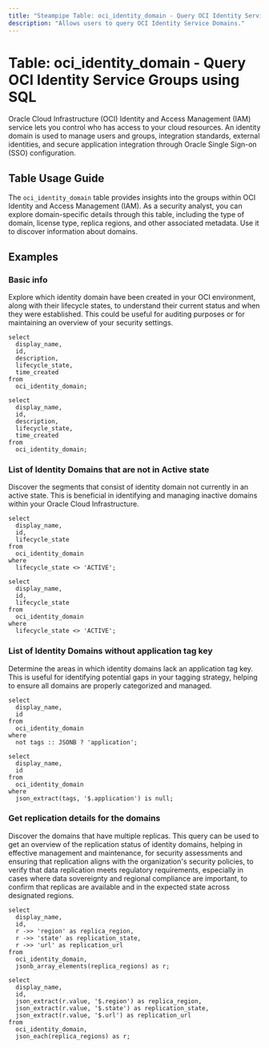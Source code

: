 ```yaml
---
title: "Steampipe Table: oci_identity_domain - Query OCI Identity Service Domain using SQL"
description: "Allows users to query OCI Identity Service Domains."
---
```


# Table: oci_identity_domain - Query OCI Identity Service Groups using SQL

Oracle Cloud Infrastructure (OCI) Identity and Access Management (IAM) service lets you control who has access to your cloud resources. An identity domain is used to manage users and groups, integration standards, external identities, and secure application integration through Oracle Single Sign-on (SSO) configuration.

## Table Usage Guide

The `oci_identity_domain` table provides insights into the groups within OCI Identity and Access Management (IAM). As a security analyst, you can explore domain-specific details through this table, including the type of domain, license type, replica regions, and other associated metadata. Use it to discover information about domains.

## Examples

### Basic info
Explore which identity domain have been created in your OCI environment, along with their lifecycle states, to understand their current status and when they were established. This could be useful for auditing purposes or for maintaining an overview of your security settings.

```sql+postgres
select
  display_name,
  id,
  description,
  lifecycle_state,
  time_created
from
  oci_identity_domain;
```

```sql+sqlite
select
  display_name,
  id,
  description,
  lifecycle_state,
  time_created
from
  oci_identity_domain;
```


### List of Identity Domains that are not in Active state
Discover the segments that consist of identity domain not currently in an active state. This is beneficial in identifying and managing inactive domains within your Oracle Cloud Infrastructure.

```sql+postgres
select
  display_name,
  id,
  lifecycle_state
from
  oci_identity_domain
where
  lifecycle_state <> 'ACTIVE';
```

```sql+sqlite
select
  display_name,
  id,
  lifecycle_state
from
  oci_identity_domain
where
  lifecycle_state <> 'ACTIVE';
```


### List of Identity Domains without application tag key
Determine the areas in which identity domains lack an application tag key. This is useful for identifying potential gaps in your tagging strategy, helping to ensure all domains are properly categorized and managed.

```sql+postgres
select
  display_name,
  id
from
  oci_identity_domain
where
  not tags :: JSONB ? 'application';
```

```sql+sqlite
select
  display_name,
  id
from
  oci_identity_domain
where
  json_extract(tags, '$.application') is null;
```

### Get replication details for the domains
Discover the domains that have multiple replicas. This query can be used to get an overview of the replication status of identity domains, helping in effective management and maintenance, for security assessments and ensuring that replication aligns with the organization's security policies, to verify that data replication meets regulatory requirements, especially in cases where data sovereignty and regional compliance are important, to confirm that replicas are available and in the expected state across designated regions.

```sql+postgres
select
  display_name,
  id,
  r ->> 'region' as replica_region,
  r ->> 'state' as replication_state,
  r ->> 'url' as replication_url
from
  oci_identity_domain,
  jsonb_array_elements(replica_regions) as r;
```

```sql+sqlite
select
  display_name,
  id,
  json_extract(r.value, '$.region') as replica_region,
  json_extract(r.value, '$.state') as replication_state,
  json_extract(r.value, '$.url') as replication_url
from
  oci_identity_domain,
  json_each(replica_regions) as r;
```